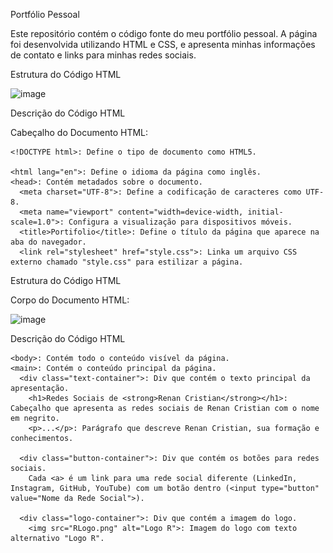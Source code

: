Portfólio Pessoal

Este repositório contém o código fonte do meu portfólio pessoal. A página foi desenvolvida utilizando HTML e CSS, e apresenta minhas informações de contato e links para minhas redes sociais.

Estrutura do Código HTML

![image](https://github.com/user-attachments/assets/df130dba-5e69-4550-95bf-e56f995e81f1)

Descrição do Código HTML

Cabeçalho do Documento HTML:

    <!DOCTYPE html>: Define o tipo de documento como HTML5.
  
    <html lang="en">: Define o idioma da página como inglês.
    <head>: Contém metadados sobre o documento.
      <meta charset="UTF-8">: Define a codificação de caracteres como UTF-8.
      <meta name="viewport" content="width=device-width, initial-scale=1.0">: Configura a visualização para dispositivos móveis.
      <title>Portifolio</title>: Define o título da página que aparece na aba do navegador.
      <link rel="stylesheet" href="style.css">: Linka um arquivo CSS externo chamado "style.css" para estilizar a página.


Estrutura do Código HTML

Corpo do Documento HTML:

![image](https://github.com/user-attachments/assets/d42ba060-8fe0-4012-af29-27ecb50d6534)

Descrição do Código HTML

    <body>: Contém todo o conteúdo visível da página.
    <main>: Contém o conteúdo principal da página.
      <div class="text-container">: Div que contém o texto principal da apresentação.
        <h1>Redes Sociais de <strong>Renan Cristian</strong></h1>: Cabeçalho que apresenta as redes sociais de Renan Cristian com o nome em negrito.
        <p>...</p>: Parágrafo que descreve Renan Cristian, sua formação e conhecimentos.
    
      <div class="button-container">: Div que contém os botões para redes sociais.
        Cada <a> é um link para uma rede social diferente (LinkedIn, Instagram, GitHub, YouTube) com um botão dentro (<input type="button" value="Nome da Rede Social">).
    
      <div class="logo-container">: Div que contém a imagem do logo.
        <img src="RLogo.png" alt="Logo R">: Imagem do logo com texto alternativo "Logo R".
